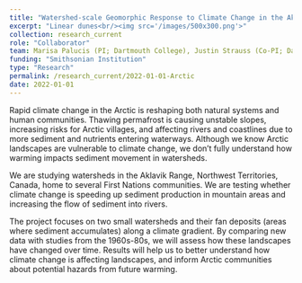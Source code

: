 ```yaml
---
title: "Watershed-scale Geomorphic Response to Climate Change in the Aklavik Range, NWT (Canada)"
excerpt: "Linear dunes<br/><img src='/images/500x300.png'>"
collection: research_current
role: "Collaborator"
team: Marisa Palucis (PI; Dartmouth College), Justin Strauss (Co-PI; Dartmouth College), Jill Marshall (Portland State), Nathan Peters (Portland State), Bailey Nordin (Dartmouth College), Alec Getraer (Dartmouth College)
funding: "Smithsonian Institution"
type: "Research"
permalink: /research_current/2022-01-01-Arctic
date: 2022-01-01
---
```



Rapid climate change in the Arctic is reshaping both natural systems and human communities. Thawing permafrost is causing unstable slopes, increasing risks for Arctic villages, and affecting rivers and coastlines due to more sediment and nutrients entering waterways. Although we know Arctic landscapes are vulnerable to climate change, we don’t fully understand how warming impacts sediment movement in watersheds. 

We are studying watersheds in the Aklavik Range, Northwest Territories, Canada, home to several First Nations communities. We are testing whether climate change is speeding up sediment production in mountain areas and increasing the flow of sediment into rivers.

The project focuses on two small watersheds and their fan deposits (areas where sediment accumulates) along a climate gradient. By comparing new data with studies from the 1960s-80s, we will assess how these landscapes have changed over time. Results will help us to better understand how climate change is affecting landscapes, and inform Arctic communities about potential hazards from future warming.